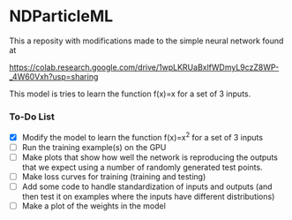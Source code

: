# NDParticleML
This a reposity with modifications made to the simple neural network found at

https://colab.research.google.com/drive/1wpLKRUaBxlfWDmyL9czZ8WP-_4W60Vxh?usp=sharing

This model is tries to learn the function f(x)=x for a set of 3 inputs. 

### To-Do List
- [x] Modify the model to learn the function f(x)=x<sup>2</sup> for a set of 3 inputs
- [ ] Run the training example(s) on the GPU
- [ ] Make plots that show how well the network is reproducing the outputs that we expect using a number of randomly generated test points.
- [ ] Make loss curves for training (training and testing)
- [ ] Add some code to handle standardization of inputs and outputs (and then test it on examples where the inputs have different distributions)
- [ ] Make a plot of the weights in the model
